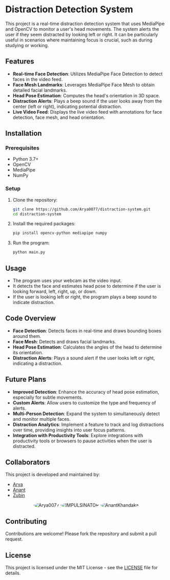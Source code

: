 # Distraction Detection System

This project is a real-time distraction detection system that uses MediaPipe and OpenCV to monitor a user's head movements. The system alerts the user if they seem distracted by looking left or right. It can be particularly useful in scenarios where maintaining focus is crucial, such as during studying or working.

## Features

- **Real-time Face Detection**: Utilizes MediaPipe Face Detection to detect faces in the video feed.
- **Face Mesh Landmarks**: Leverages MediaPipe Face Mesh to obtain detailed facial landmarks.
- **Head Pose Estimation**: Computes the head's orientation in 3D space.
- **Distraction Alerts**: Plays a beep sound if the user looks away from the center (left or right), indicating potential distraction.
- **Live Video Feed**: Displays the live video feed with annotations for face detection, face mesh, and head orientation.

## Installation

### Prerequisites

- Python 3.7+
- OpenCV
- MediaPipe
- NumPy

### Setup

1. Clone the repository:

    ```bash
    git clone https://github.com/Arya0077/distraction-system.git
    cd distraction-system
    ```

2. Install the required packages:

    ```bash
    pip install opencv-python mediapipe numpy
    ```

3. Run the program:

    ```bash
    python main.py
    ```

## Usage

- The program uses your webcam as the video input.
- It detects the face and estimates head pose to determine if the user is looking forward, left, right, up, or down.
- If the user is looking left or right, the program plays a beep sound to indicate distraction.

## Code Overview

- **Face Detection**: Detects faces in real-time and draws bounding boxes around them.
- **Face Mesh**: Detects and draws facial landmarks.
- **Head Pose Estimation**: Calculates the angles of the head to determine its orientation.
- **Distraction Alerts**: Plays a sound alert if the user looks left or right, indicating a distraction.

## Future Plans

- **Improved Detection**: Enhance the accuracy of head pose estimation, especially for subtle movements.
- **Custom Alerts**: Allow users to customize the type and frequency of alerts.
- **Multi-Person Detection**: Expand the system to simultaneously detect and monitor multiple faces.
- **Distraction Analytics**: Implement a feature to track and log distractions over time, providing insights into user focus patterns.
- **Integration with Productivity Tools**: Explore integrations with productivity tools or browsers to pause activities when the user is distracted.

## Collaborators

This project is developed and maintained by:

- [Arya](https://github.com/Arya0077)
- [Anant](https://github.com/AnantKhandaka)
- [Zubin](https://github.com/IMPULSINATOR)

<p align="center">
  <img src="https://github.com/Arya0077.png?size=50" alt="Arya0077" style="border-radius:50%;">
  <img src="https://github.com/IMPULSINATOR.png?size=50" alt="IMPULSINATOR" style="border-radius:50%;">
  <img src="https://github.com/AnantKhandaka.png?size=50" alt="AnantKhandaka" style="border-radius:50%;">
</p>

## Contributing

Contributions are welcome! Please fork the repository and submit a pull request.

## License

This project is licensed under the MIT License - see the [LICENSE](LICENSE) file for details.
